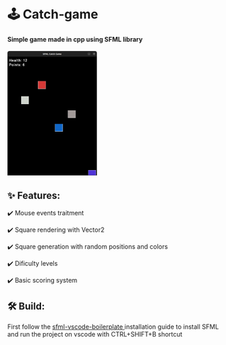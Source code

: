 <h1> 🕹️ Catch-game </h1>
<h4> Simple game made in cpp using SFML library </h4>
<img src="catch-game.png" width="40%" height="40%">

<h2>✨ Features:</h2>
<p> ✔️ Mouse events traitment </p>
<p> ✔️ Square rendering with Vector2<T> </p>
<p> ✔️ Square generation with random positions and colors </p>
<p> ✔️ Dificulty levels </p>
<p> ✔️ Basic scoring system </p>

<h2>🛠️ Build:</h2>

First follow the <a href="https://github.com/rewrking/sfml-vscode-boilerplate"> sfml-vscode-boilerplate </a> installation guide to install SFML and run the project on vscode with CTRL+SHIFT+B shortcut


